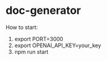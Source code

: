 # doc-generator

How to start:

1. export PORT=3000
2. export OPENAI_API_KEY=your_key
3. npm run start
